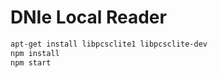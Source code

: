 # DNIe Local Reader

```bash
apt-get install libpcsclite1 libpcsclite-dev
npm install
npm start
```
